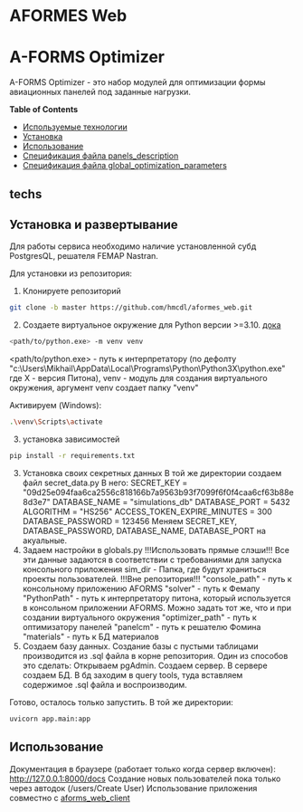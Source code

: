 # AFORMES Web

# A-FORMS Optimizer

A-FORMS Optimizer - это набор модулей для оптимизации формы авиационных панелей под заданные нагрузки.

**Table of Contents**

- [Используемые технологии](#techs)
- [Установка](#installation)
- [Использование](#usage)
- [Спецификация файла panels_description](#panels_description)
- [Спецификация файла global_optimization_parameters](#global_optimization_parameters)

## techs 



## Установка и развертывание

Для работы сервиса необходимо наличие установленной субд PostgresQL, решателя FEMAP Nastran.

Для установки из репозитория:

1. Клонируете репозиторий
```bash
git clone -b master https://github.com/hmcdl/aformes_web.git
```

2. Создаете виртуальное окружение для Python версии >=3.10. [дока](https://docs.python.org/3/library/venv.html "документация по venv")
```bash
<path/to/python.exe> -m venv venv
```
<path/to/python.exe> - путь к интерпретатору (по дефолту "c:\Users\Mikhail\AppData\Local\Programs\Python\Python3X\python.exe" где Х - версия Питона), venv - модуль для создания виртуального окружения, аргумент venv создает папку "venv"

Активируем (Windows):
```bash
.\venv\Scripts\activate
```
3. установка зависимостей
```bash
pip install -r requirements.txt
```

3. Установка своих секретных данных
 В той же директории создаем файл secret_data.py
В него:
SECRET_KEY = "09d25e094faa6ca2556c818166b7a9563b93f7099f6f0f4caa6cf63b88e8d3e7"
DATABASE_NAME = "simulations_db"
DATABASE_PORT = 5432
ALGORITHM = "HS256"
ACCESS_TOKEN_EXPIRE_MINUTES = 300
DATABASE_PASSWORD = 123456
Меняем SECRET_KEY, DATABASE_PASSWORD, DATABASE_NAME, DATABASE_PORT на акуальные. 
4. Задаем настройки в globals.py !!!Использовать прямые слэши!!!
Все эти данные задаются в соответствии с требованиями для запуска консольного приложения
sim_dir - Папка, где будут храниться проекты пользователей. !!!Вне репозитория!!!
"console_path" - путь к консольному приложению AFORMS
"solver" - путь к Фемапу
"PythonPath" - путь к интерпретатору питона, который используется в консольном приложении AFORMS. Можно задать тот же, что и при создании виртуального окружения
"optimizer_path" - путь к оптимизатору панелей
"panelcm" - путь к решателю Фомина
"materials" - путь к БД материалов
5. Создаем базу данных. Создание базы с пустыми таблицами производится из .sql файла в корне репозитория. Один из способов это сделать:
Открываем pgAdmin. Создаем сервер. В сервере создаем БД. В бд заходим в query tools, туда вставляем содержимое .sql файла и воспроизводим.

Готово, осталось только запустить. В той же директории:
```bash
uvicorn app.main:app
```
## Использование
Документация в браузере (работает только когда сервер включен): 
http://127.0.0.1:8000/docs 
Создание новых пользователей пока только через автодок (/users/Create User)
Использование приложения совместно с [aforms_web_client](https://docs.python.org/3/library/venv.html "документация по venv")